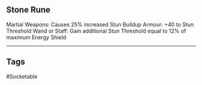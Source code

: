 ## Stone Rune
Martial Weapons: Causes 25% increased Stun Buildup
Armour: +40 to Stun Threshold
Wand or Staff: Gain additional Stun Threshold equal to 12% of maximum Energy Shield

---
## Tags
#Socketable
